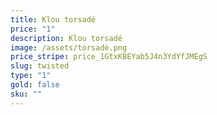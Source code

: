 ```yaml
---
title: Klou torsadé
price: "1"
description: Klou torsadé
image: /assets/torsadé.png
price_stripe: price_1GtxKBEYab5J4n3YdYfJMEgS
slug: twisted
type: "1"
gold: false
sku: ""
---
```

